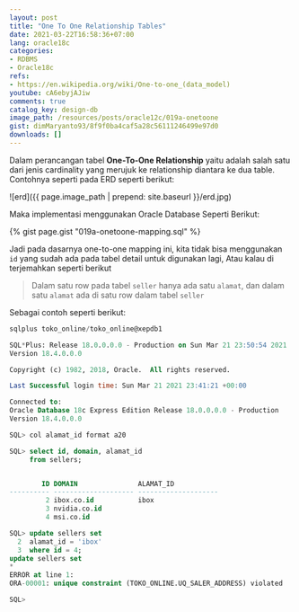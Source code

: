 ```yaml
---
layout: post
title: "One To One Relationship Tables"
date: 2021-03-22T16:58:36+07:00
lang: oracle18c
categories:
- RDBMS
- Oracle18c
refs: 
- https://en.wikipedia.org/wiki/One-to-one_(data_model)
youtube: cA6ebyjAJiw
comments: true
catalog_key: design-db
image_path: /resources/posts/oracle12c/019a-onetoone
gist: dimMaryanto93/8f9f0ba4caf5a28c56111246499e97d0
downloads: []
---
```


Dalam perancangan tabel **One-To-One Relationship** yaitu adalah salah satu dari jenis cardinality yang merujuk ke relationship diantara ke dua table. Contohnya seperti pada ERD seperti berikut:

![erd]({{ page.image_path | prepend: site.baseurl }}/erd.jpg)

Maka implementasi menggunakan Oracle Database Seperti Berikut:

{% gist page.gist "019a-onetoone-mapping.sql" %}

Jadi pada dasarnya one-to-one mapping ini, kita tidak bisa menggunakan `id` yang sudah ada pada tabel detail untuk digunakan lagi, Atau kalau di terjemahkan seperti berikut

> Dalam satu row pada tabel `seller` hanya ada satu `alamat`, dan dalam satu `alamat` ada di satu row dalam tabel `seller`

Sebagai contoh seperti berikut:

```sql
sqlplus toko_online/toko_online@xepdb1

SQL*Plus: Release 18.0.0.0.0 - Production on Sun Mar 21 23:50:54 2021
Version 18.4.0.0.0

Copyright (c) 1982, 2018, Oracle.  All rights reserved.

Last Successful login time: Sun Mar 21 2021 23:41:21 +00:00

Connected to:
Oracle Database 18c Express Edition Release 18.0.0.0.0 - Production
Version 18.4.0.0.0

SQL> col alamat_id format a20

SQL> select id, domain, alamat_id
     from sellers;


        ID DOMAIN               ALAMAT_ID
---------- -------------------- --------------------
         2 ibox.co.id           ibox
         3 nvidia.co.id
         4 msi.co.id

SQL> update sellers set
  2  alamat_id = 'ibox'
  3  where id = 4;
update sellers set
*
ERROR at line 1:
ORA-00001: unique constraint (TOKO_ONLINE.UQ_SALER_ADDRESS) violated

SQL>
```